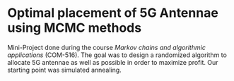 # Optimal placement of 5G Antennae using MCMC methods

Mini-Project done during the course *Markov chains and algorithmic applications* (COM-516). The goal was to design a randomized algorithm to allocate 5G antennae as well as possible in order to maximize profit. Our starting point was simulated annealing.

